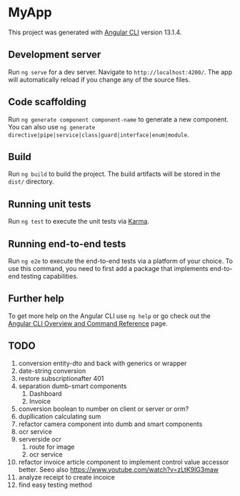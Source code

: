 # MyApp

This project was generated with [Angular CLI](https://github.com/angular/angular-cli) version 13.1.4.

## Development server

Run `ng serve` for a dev server. Navigate to `http://localhost:4200/`. The app will automatically reload if you change any of the source files.

## Code scaffolding

Run `ng generate component component-name` to generate a new component. You can also use `ng generate directive|pipe|service|class|guard|interface|enum|module`.

## Build

Run `ng build` to build the project. The build artifacts will be stored in the `dist/` directory.

## Running unit tests

Run `ng test` to execute the unit tests via [Karma](https://karma-runner.github.io).

## Running end-to-end tests

Run `ng e2e` to execute the end-to-end tests via a platform of your choice. To use this command, you need to first add a package that implements end-to-end testing capabilities.

## Further help

To get more help on the Angular CLI use `ng help` or go check out the [Angular CLI Overview and Command Reference](https://angular.io/cli) page.

## TODO
1. conversion entity-dto and back with generics or wrapper
1. date-string conversion
1. restore subscriptionafter 401
1. separation dumb-smart components
    1. Dashboard
    1. Invoice
1. conversion boolean to number on client or server or orm?
1. dupllication calculating sum
1. refactor camera component into dumb and smart components
1. ocr service
1. serverside ocr
    1. route for image
    1. ocr service
1. refactor invoice article component to implement control value accessor better. Seeo also https://www.youtube.com/watch?v=zLtK9lG3maw
1. analyze receipt to create incoice
1. find easy testing method
